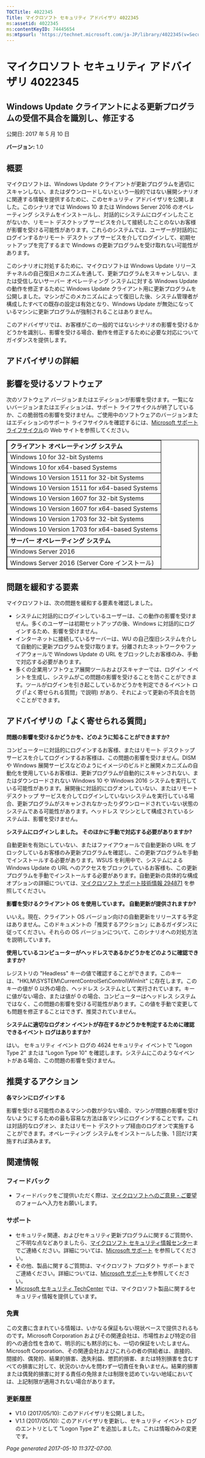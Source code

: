 ```yaml
---
TOCTitle: 4022345
Title: マイクロソフト セキュリティ アドバイザリ 4022345
ms:assetid: 4022345
ms:contentKeyID: 74445654
ms:mtpsurl: 'https://technet.microsoft.com/ja-JP/library/4022345(v=Security.10)'
---
```


マイクロソフト セキュリティ アドバイザリ 4022345
================================================

Windows Update クライアントによる更新プログラムの受信不具合を識別し、修正する
-----------------------------------------------------------------------------

公開日: 2017 年 5 月 10 日

**バージョン:** 1.0

概要
----

<span id="sectionToggle0"></span>
マイクロソフトは、Windows Update クライアントが更新プログラムを適切にスキャンしない、またはダウンロードしないという一般的ではない展開シナリオに関連する情報を提供するために、このセキュリティ アドバイザリを公開しました。このシナリオでは Windows 10 または Windows Server 2016 のオペレーティング システムをインストールし、対話的にシステムにログインしたことがないか、リモート デスクトップ サービスを介して接続したことのないお客様が影響を受ける可能性があります。これらのシステムでは、ユーザーが対話的にログインするかリモート デスクトップ サービスを介してログインして、初期セットアップを完了するまで Windows の更新プログラムを受け取れない可能性があります。

このシナリオに対処するために、マイクロソフトは Windows Update リリース チャネルの自己復旧メカニズムを通して、更新プログラムをスキャンしない、または受信しないサーバー オペレーティング システムに対する Windows Update の動作を修正するために Windows Update クライアント用に更新プログラムを公開しました。マシンがこのメカニズムによって復旧した後、システム管理者が構成したすべての既存の設定は有効となり、Windows Update が無効になっているマシンに更新プログラムが強制されることはありません。

このアドバイザリでは、お客様がこの一般的ではないシナリオの影響を受けるかどうかを識別し、影響を受ける場合、動作を修正するために必要な対応についてガイダンスを提供します。

アドバイザリの詳細
------------------

<span id="sectionToggle1"></span>
影響を受けるソフトウェア
------------------------

次のソフトウェア バージョンまたはエディションが影響を受けます。一覧にないバージョンまたはエディションは、サポート ライフサイクルが終了しているか、この脆弱性の影響を受けません。ご使用中のソフトウェアのバージョンまたはエディションのサポート ライフサイクルを確認するには、[Microsoft サポート ライフサイクル](http://go.microsoft.com/fwlink/?linkid=21742)の Web サイトを参照してください。

<p></p>  
<table style="border:1px solid black;">
<colgroup>
<col width="100%" />
</colgroup>
<tbody>
<tr class="odd">
<td style="border:1px solid black;"><strong>クライアント オペレーティング システム</strong></td>
</tr>
<tr class="even">
<td style="border:1px solid black;">Windows 10 for 32-bit Systems</td>
</tr>
<tr class="odd">
<td style="border:1px solid black;">Windows 10 for x64-based Systems</td>
</tr>
<tr class="even">
<td style="border:1px solid black;">Windows 10 Version 1511 for 32-bit Systems</td>
</tr>
<tr class="odd">
<td style="border:1px solid black;">Windows 10 Version 1511 for x64-based Systems</td>
</tr>
<tr class="even">
<td style="border:1px solid black;">Windows 10 Version 1607 for 32-bit Systems</td>
</tr>
<tr class="odd">
<td style="border:1px solid black;">Windows 10 Version 1607 for x64-based Systems</td>
</tr>
<tr class="even">
<td style="border:1px solid black;">Windows 10 Version 1703 for 32-bit Systems</td>
</tr>
<tr class="odd">
<td style="border:1px solid black;">Windows 10 Version 1703 for x64-based Systems</td>
</tr>
<tr class="even">
<td style="border:1px solid black;"><strong>サーバー オペレーティング システム</strong></td>
</tr>
<tr class="odd">
<td style="border:1px solid black;">Windows Server 2016</td>
</tr>
<tr class="even">
<td style="border:1px solid black;">Windows Server 2016 (Server Core インストール)</td>
</tr>
</tbody>
</table>
  
問題を緩和する要素  
------------------
  
マイクロソフトは、次の問題を緩和する要素を確認しました。
  
-   システムに対話的にログインしているユーザーは、この動作の影響を受けません。多くのユーザーは初期セットアップの後、Windows に対話的にログインするため、影響を受けません。  
-   インターネットに接続しているサーバーは、WU の自己復旧システムを介して自動的に更新プログラムを受け取ります。分離されたネットワークやファイアウォールで Windows Update の URL をブロックしたお客様のみ、手動で対応する必要があります。  
-   多くの企業用ソフトウェア展開ツールおよびスキャナーでは、ログイン イベントを生成し、システムがこの問題の影響を受けることを防ぐことができます。ツールがログインを引き起こしているかどうかを判定できるイベント ログ (「よく寄せられる質問」で説明) があり、それによって更新の不具合を防ぐことができます。
  
アドバイザリの「よく寄せられる質問」  
------------------------------------
  
**問題の影響を受けるかどうかを、どのように知ることができますか?**
  
コンピューターに対話的にログインするお客様、またはリモート デスクトップ サービスを介してログインするお客様は、この問題の影響を受けません。DISM や Windows 展開サービスなどのようにイメージのビルドと展開メカニズムの自動化を使用しているお客様は、更新プログラムが自動的にスキャンされない、またはダウンロードされない Windows 10 や Windows 2016 システムを実行している可能性があります。展開後に対話的にログオンしていない、またはリモート デスクトップ サービスを介してログインしていないシステムを実行している場合、更新プログラムがスキャンされなかったりダウンロードされていない状態のシステムである可能性があります。ヘッドレス マシンとして構成されているシステムは、影響を受けません。
  
**システムにログインしました。 そのほかに手動で対応する必要がありますか?**
  
自動更新を有効にしていない、またはファイアウォールで自動更新の URL をブロックしているお客様のみ更新プログラムを確認し、この更新プログラムを手動でインストールする必要があります。WSUS を利用中で、システムによる Windows Update の URL へのアクセスをブロックしているお客様も、この更新プログラムを手動でインストールする必要があります。自動更新の具体的な構成オプションの詳細については、[マイクロソフト サポート技術情報 294871](https://support.microsoft.com/ja-jp/kb/294871) を参照してください。
  
**影響を受けるクライアント OS を使用しています。 自動更新が提供されますか?**
  
いいえ。現在、クライアント OS バージョン向けの自動更新をリリースする予定はありません。このドキュメントの「推奨するアクション」にあるガイダンスに従ってください。それらの OS バージョンについて、このシナリオへの対処方法を説明しています。
  
**使用しているコンピューターがヘッドレスであるかどうかをどのように確認できますか?**
  
レジストリの "Headless" キーの値で確認することができます。このキーは、"HKLM\\SYSTEM\\CurrentControlSet\\Control\\WinInit" に存在します。このキーの値が 0 以外の場合、ヘッドレス システムとして実行されています。キーに値がない場合、または値が 0 の場合、コンピューターはヘッドレス システムではなく、この問題の影響を受ける可能性があります。この値を手動で変更しても問題を修正することはできず、推奨されていません。
  
**システムに適切なログオン イベントが存在するかどうかを判定するために確認できるイベント ログはありますか?**
  
はい。 セキュリティ イベント ログの 4624 セキュリティ イベントで "Logon Type 2" または "Logon Type 10" を確認します。システムにこのようなイベントがある場合、この問題の影響を受けません。
  
推奨するアクション  
------------------
  
<span id="sectionToggle2"></span>
**各マシンにログインする**
  
影響を受ける可能性のあるマシンの数が少ない場合、マシンが問題の影響を受けないようにするための最も容易な方法は各マシンにログインすることです。これは対話的なログオン、またはリモート デスクトップ経由のログオンで実施することができます。オペレーティング システムをインストールした後、1 回だけ実施すれば済みます。
  
関連情報  
--------
  
<span id="sectionToggle3"></span>
### フィードバック
  
-   フィードバックをご提供いただく際は、[マイクロソフトへのご意見・ご要望](http://support.microsoft.com/kb/?scid=sw;en;1257&amp;showpage=1&amp;ws=technet&amp;sd=tech)のフォームへ入力をお願いします。
  
### サポート
  
-   セキュリティ関連、およびセキュリティ更新プログラムに関するご質問や、ご不明な点などありましたら、[マイクロソフト セキュリティ情報センター](http://go.microsoft.com/fwlink/?linkid=21131)までご連絡ください。詳細については、[Microsoft サポート](http://support.microsoft.com/) を参照してください。  
-   その他、製品に関するご質問は、マイクロソフト プロダクト サポートまでご連絡ください。詳細については、[Microsoft サポート](http://support.microsoft.com/?ln=ja)を参照してください。  
-   [Microsoft セキュリティ TechCenter](http://go.microsoft.com/fwlink/?linkid=21132) では、マイクロソフト製品に関するセキュリティ情報を提供しています。
  
### 免責
  
この文書に含まれている情報は、いかなる保証もない現状ベースで提供されるものです。Microsoft Corporation およびその関連会社は、市場性および特定の目的への適合性を含めて、明示的にも黙示的にも、一切の保証をいたしません。Microsoft Corporation、その関連会社およびこれらの者の供給者は、直接的、間接的、偶発的、結果的損害、逸失利益、懲罰的損害、または特別損害を含むすべての損害に対して、状況のいかんを問わず一切責任を負いません。結果的損害または偶発的損害に対する責任の免除または制限を認めていない地域においては、上記制限が適用されない場合があります。
  
### 更新履歴
  
-   V1.0 (2017/05/10): このアドバイザリを公開しました。  
-   V1.1 (2017/05/10): このアドバイザリを更新し、セキュリティ イベント ログのエントリとして "Logon Type 2" を追加しました。これは情報のみの変更です。
  
*Page generated 2017-05-10 11:37Z-07:00.*
